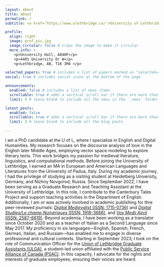 ```yaml
---
layout: about
title: about
permalink: /
subtitle: <a href='https://www.ulethbridge.ca/'>University of Lethbridge</a>, Department of English. Work phone: +1 (403) 329-2341.

profile:
  align: right
  image: prof_pic.jpg
  image_circular: false # crops the image to make it circular
  more_info: >
    <p>University Hall, A840F</p>
    <p>4401 University Dr W</p>
    <p>Lethbridge, AB, T1K 3M4 </p>

selected_papers: true # includes a list of papers marked as "selected={true}"
social: true # includes social icons at the bottom of the page

announcements:
  enabled: false # includes a list of news items
  scrollable: true # adds a vertical scroll bar if there are more than 3 news items
  limit: 5 # leave blank to include all the news in the `_news` folder

latest_posts:
  enabled: false
  scrollable: true # adds a vertical scroll bar if there are more than 3 new posts items
  limit: 3 # leave blank to include all the blog posts
  
---
```


I am a PhD candidate at the U of L, where I specialize in English and Digital Humanities. My research focuses on the discourse analysis of love in the English later Middle Ages, employing vector space modeling to explore literary texts. This work bridges my passion for medieval literature, linguistics, and computational methods.
Before joining the University of Lethbridge, I earned an MA in European and American Languages and Literatures from the University of Padua, Italy. During my academic journey, I had the privilege of studying as a visiting student at Heidelberg University, Germany, and Nizhny Novgorod, Russia.
Since September 2022, I have been serving as a Graduate Research and Teaching Assistant at the University of Lethbridge. In this role, I contribute to the Canterbury Tales Project and support teaching activities in the Department of English. Additionally, I am or was actively involved in academic publishing for thre peer-reviewed journals: <a href="https://journal.digitalmedievalist.org/">_Digital Medievalist_ (ISSN: 1715-0736)</a> and <a href="https://www.digitalstudies.org/">_Digital Studies/Le champ Numériques_ (ISSN: 1918-3666)</a>, and <a href="http://voxmediiaevi.com/en/">_Vox Medii Aevii_ (ISSN: 2587-6619)</a>.
Beyond academia, I have been working as a translator since October 2020 and as a teacher of Italian as a Second Language since May 2017. My proficiency in six languages—English, Spanish, French, German, Italian, and Russian—has enabled me to engage in diverse professional and cultural contexts. 
Starting in September 2023, I took on the role of Communication Officer for the <a href="https://ulga.ca/">Union of Lethbridge Graduate Assistants (ULGA)</a>, a student-led union affiliated with the <a href="https://psacunion.ca/">Public Service Alliance of Canada (PSAC)</a>. In this capacity, I advocate for the rights and interests of graduate employees, ensuring their voices are heard.
